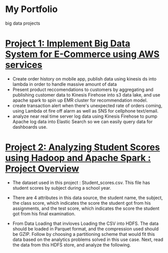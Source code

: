 
# My Portfolio
big data projects

# [Project 1: Implement Big Data System for E-Commerce using AWS services ](https://github.com/christineoeoeo/bdsystem_aws)
* Create order history on mobile app, publish data using kinesis ds into lambda in order to handle massive amount of data
* Present product reccomendations to customers by aggregating and publishing customer data to Kinesis Firehose into s3 data lake, and use apache spark to spin up EMR cluster for recommendation model.
* create transaction alert when there's unexpected rate of orders coming, using Lambda ot fire off alarm as well as SNS for cellphone text/email.
* analyze near real time server log data using Kinesis Firehose to pump Apache log data into Elastic Search so we can easily query data for dashboards use.


# [Project 2: Analyzing Student Scores using Hadoop and Apache Spark : Project Overview ](https://github.com/christineoeoeo/studentScores)
* The dataset used in this project : Student_scores.csv. This file has student scores by subject during a school year. 
* There are 4 attributes in this data source, the student name, the subject, the class score, which indicates the score the student got from his assignments, and the test score, which indicates the score the student got from his final examination. 

* From Data Loading that invloves Loading the CSV into HDFS. The data should be loaded in Parquet format, and the compression used should be GZIP. Follow by choosing a partitioning scheme that would fit this data based on the analytics problems solved in this use case. Next, read the data from this HDFS store, and analyze the following.


